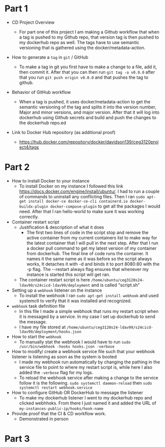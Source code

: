 # Part 1

- CD Project Overview
  - For part one of this project I am making a Github workflow that when a tag is pushed to my Github repo, that version tag is then pushed to my dockerhub repo as well. The tags have to use semantic versioning that is gathered using the docker/metadata-action. 

- How to generate a `tag` in `git` / GitHub
  - To make a tag in git you first have to make a change to a file, add it, then commit it. After that you can then run ```git tag -a v0.0.0``` after that you run ```git push origin v0.0.0``` and that pushes the tag to github.

- Behavior of GitHub workflow
  - When a tag is pushed, it uses docker/metadata-action to get the semantic versioning of the tag and splits it into the version number, Major and minor versions, and major version. After that it will log into dockerhub using Github secrets and build and push the changes to the dockerhub repo.ed

- Link to Docker Hub repository (as additional proof)
  - https://hub.docker.com/repository/docker/davidson139/ceg3120project4/tags

# Part 2

- How to install Docker to your instance
  - To install Docker on my instance I followed this link https://docs.docker.com/engine/install/ubuntu/. I had to run a couple of commands to uninstall any conflicting files. Then I ran ```sudo apt-get install docker-ce docker-ce-cli containerd.io docker-buildx-plugin docker-compose-plugin``` to get all the packages I would need. After that I ran hello-world to make sure it was working correctly.
- Container restart script
  - Justification & description of what it does
    - The first two lines of code in the script stop and remove the active container from my current containers list to make way for the latest container that I will pull in the next step. After that I run a docker pull command to get my latest version of my container from dockerhub. The final line of code runs the container. It names it the same name as it was before so the script always works, It detaches it with -d and binds it to port 8080:80 with the -p flag. The --restart always flag ensures that whenever my instance is started this script will get ran.
  - The container restart script is here ```/home/ubuntu/ceg3120s24-ldav99/s24cicd-ldav99/deployment``` and is called "script.sh" 
- Setting up a `webhook` listener on the instance
  - To install the webhook I ran ```sudo apt-get install webhook``` and used systemctl to verify that it was installed and recognized.
- `webhook` task definition file
  - In this file I made a simple webhook that runs my restart script when it is messaged by a service. In my case I set up dockerhub to send the message.
  - I have my file stored at  ```/home/ubuntu/ceg3120s24-ldav99/s24cicd-ldav99/deployment/hooks.json```
- How to start the `webhook`
  - To manually stat the webhook I would have to run ``` sudo /usr/bin/webhook -hooks hooks.json -verbose ``` 
- How to modify/ create a webhook service file such that your webhook listener is listening as soon as the system is booted
  - I made my webhook run automatically by changing the pathing in the service file to point to where my restart script is, while here I also added the  ```-verbose``` flag for my logs.
  - To reload the webhook service after making a change to the service follow it is the following. ```sudo systemctl daemon-reload``` then ```sudo systemctl restart webhook.service```
- How to configure GitHub OR DockerHub to message the listener
  - To make my dockerhub listener I went to my dockerhub repo and clicked webhhoks. From there I just named it and added the URL of ```my-instances-public-ip/hooks/hook-name```
- Provide proof that the CI & CD workflow work.
  - Demonstrated in person



# Part 3
